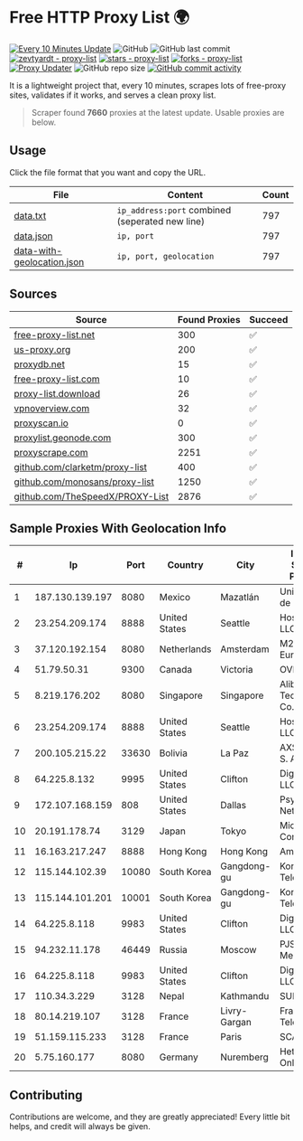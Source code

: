 
# Free HTTP Proxy List 🌍

[![Every 10 Minutes Update](https://github.com/mertguvencli/http-proxy-list/actions/workflows/main.yml/badge.svg?branch=main)](https://github.com/mertguvencli/http-proxy-list/actions/workflows/main.yml)
![GitHub](https://img.shields.io/github/license/mertguvencli/http-proxy-list)
![GitHub last commit](https://img.shields.io/github/last-commit/mertguvencli/http-proxy-list)
[![zevtyardt - proxy-list](https://img.shields.io/static/v1?label=zevtyardt&message=proxy-list&color=blue&logo=github)](https://github.com/zevtyardt/proxy-list "Go to GitHub repo")
[![stars - proxy-list](https://img.shields.io/github/stars/zevtyardt/proxy-list?style=social)](https://github.com/zevtyardt/proxy-list)
[![forks - proxy-list](https://img.shields.io/github/forks/zevtyardt/proxy-list?style=social)](https://github.com/zevtyardt/proxy-list)
[![Proxy Updater](https://github.com/zevtyardt/proxy-list/workflows/Proxy%20Updater/badge.svg)](https://github.com/zevtyardt/proxy-list/actions?query=workflow:"Proxy+Updater")
![GitHub repo size](https://img.shields.io/github/repo-size/zevtyardt/proxy-list)
[![GitHub commit activity](https://img.shields.io/github/commit-activity/m/zevtyardt/proxy-list?logo=commits)](https://github.com/zevtyardt/proxy-list/commits/main)

It is a lightweight project that, every 10 minutes, scrapes lots of free-proxy sites, validates if it works, and serves a clean proxy list.

> Scraper found **7660** proxies at the latest update. Usable proxies are below.

## Usage

Click the file format that you want and copy the URL.

|File|Content|Count|
|----|-------|-----|
|[data.txt](https://raw.githubusercontent.com/mertguvencli/http-proxy-list/main/proxy-list/data.txt)|`ip_address:port` combined (seperated new line)|797|
|[data.json](https://raw.githubusercontent.com/mertguvencli/http-proxy-list/main/proxy-list/data.json)|`ip, port`|797|
|[data-with-geolocation.json](https://raw.githubusercontent.com/mertguvencli/http-proxy-list/main/proxy-list/data-with-geolocation.json)|`ip, port, geolocation`|797|

## Sources

|Source|Found Proxies|Succeed|
|------|-------------|-------|
|[free-proxy-list.net](https://free-proxy-list.net)|300|✅|
|[us-proxy.org](https://www.us-proxy.org)|200|✅|
|[proxydb.net](http://proxydb.net)|15|✅|
|[free-proxy-list.com](https://free-proxy-list.com/?page=&port=&type%5B%5D=http&type%5B%5D=https&up_time=0&search=Search)|10|✅|
|[proxy-list.download](https://www.proxy-list.download/HTTP)|26|✅|
|[vpnoverview.com](https://vpnoverview.com/privacy/anonymous-browsing/free-proxy-servers)|32|✅|
|[proxyscan.io](https://www.proxyscan.io)|0|✅|
|[proxylist.geonode.com](https://proxylist.geonode.com/api/proxy-list?limit=300&page=1&sort_by=lastChecked&sort_type=desc&protocols=http,https)|300|✅|
|[proxyscrape.com](https://api.proxyscrape.com/v2/?request=displayproxies&protocol=http&timeout=10000&country=all&ssl=all&anonymity=all)|2251|✅|
|[github.com/clarketm/proxy-list](https://raw.githubusercontent.com/clarketm/proxy-list/master/proxy-list-raw.txt)|400|✅|
|[github.com/monosans/proxy-list](https://raw.githubusercontent.com/monosans/proxy-list/main/proxies/http.txt)|1250|✅|
|[github.com/TheSpeedX/PROXY-List](https://raw.githubusercontent.com/TheSpeedX/PROXY-List/master/http.txt)|2876|✅|


## Sample Proxies With Geolocation Info

|#|Ip|Port|Country|City|Internet Service Provider|
|-|--|----|-------|----|-------------------------|
|1|187.130.139.197|8080|Mexico|Mazatlán|Uninet S.A. de C.V.|
|2|23.254.209.174|8888|United States|Seattle|Hostwinds LLC.|
|3|37.120.192.154|8080|Netherlands|Amsterdam|M247 Europe SRL|
|4|51.79.50.31|9300|Canada|Victoria|OVH SAS|
|5|8.219.176.202|8080|Singapore|Singapore|Alibaba (US) Technology Co., Ltd.|
|6|23.254.209.174|8888|United States|Seattle|Hostwinds LLC.|
|7|200.105.215.22|33630|Bolivia|La Paz|AXS Bolivia S. A.|
|8|64.225.8.132|9995|United States|Clifton|DigitalOcean, LLC|
|9|172.107.168.159|808|United States|Dallas|Psychz Networks|
|10|20.191.178.74|3129|Japan|Tokyo|Microsoft Corporation|
|11|16.163.217.247|8888|Hong Kong|Hong Kong|Amazon.com|
|12|115.144.102.39|10080|South Korea|Gangdong-gu|Korea Telecom|
|13|115.144.101.201|10001|South Korea|Gangdong-gu|Korea Telecom|
|14|64.225.8.118|9983|United States|Clifton|DigitalOcean, LLC|
|15|94.232.11.178|46449|Russia|Moscow|PJSC MegaFon|
|16|64.225.8.118|9983|United States|Clifton|DigitalOcean, LLC|
|17|110.34.3.229|3128|Nepal|Kathmandu|SUBISU C7|
|18|80.14.219.107|3128|France|Livry-Gargan|France Telecom|
|19|51.159.115.233|3128|France|Paris|SCALEWAY|
|20|5.75.160.177|8080|Germany|Nuremberg|Hetzner Online GmbH|



## Contributing

Contributions are welcome, and they are greatly appreciated! Every
little bit helps, and credit will always be given.

